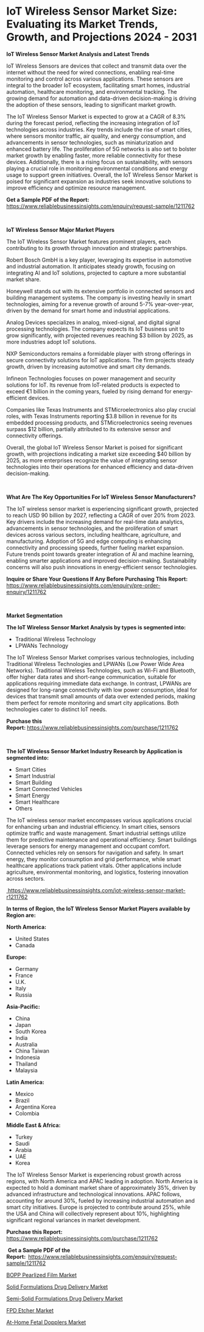 <p><h1>IoT Wireless Sensor Market Size: Evaluating its Market Trends, Growth, and Projections 2024 - 2031</h1></p><p><strong>IoT Wireless Sensor Market Analysis and Latest Trends</strong></p>
<p><p>IoT Wireless Sensors are devices that collect and transmit data over the internet without the need for wired connections, enabling real-time monitoring and control across various applications. These sensors are integral to the broader IoT ecosystem, facilitating smart homes, industrial automation, healthcare monitoring, and environmental tracking. The growing demand for automation and data-driven decision-making is driving the adoption of these sensors, leading to significant market growth.</p><p>The IoT Wireless Sensor Market is expected to grow at a CAGR of 8.3% during the forecast period, reflecting the increasing integration of IoT technologies across industries. Key trends include the rise of smart cities, where sensors monitor traffic, air quality, and energy consumption, and advancements in sensor technologies, such as miniaturization and enhanced battery life. The proliferation of 5G networks is also set to bolster market growth by enabling faster, more reliable connectivity for these devices. Additionally, there is a rising focus on sustainability, with sensors playing a crucial role in monitoring environmental conditions and energy usage to support green initiatives. Overall, the IoT Wireless Sensor Market is poised for significant expansion as industries seek innovative solutions to improve efficiency and optimize resource management.</p></p>
<p><strong>Get a Sample PDF of the Report:&nbsp;</strong> <a href="https://www.reliablebusinessinsights.com/enquiry/request-sample/1211762?utm_campaign=96&utm_medium=2&utm_source=Github&utm_content=ia&utm_term=12102024&utm_id=iot-wireless-sensor">https://www.reliablebusinessinsights.com/enquiry/request-sample/1211762</a></p>
<p>&nbsp;</p>
<p><strong>IoT Wireless Sensor Major Market Players</strong></p>
<p><p>The IoT Wireless Sensor Market features prominent players, each contributing to its growth through innovation and strategic partnerships. </p><p>Robert Bosch GmbH is a key player, leveraging its expertise in automotive and industrial automation. It anticipates steady growth, focusing on integrating AI and IoT solutions, projected to capture a more substantial market share.</p><p>Honeywell stands out with its extensive portfolio in connected sensors and building management systems. The company is investing heavily in smart technologies, aiming for a revenue growth of around 5-7% year-over-year, driven by the demand for smart home and industrial applications.</p><p>Analog Devices specializes in analog, mixed-signal, and digital signal processing technologies. The company expects its IoT business unit to grow significantly, with projected revenues reaching $3 billion by 2025, as more industries adopt IoT solutions.</p><p>NXP Semiconductors remains a formidable player with strong offerings in secure connectivity solutions for IoT applications. The firm projects steady growth, driven by increasing automotive and smart city demands.</p><p>Infineon Technologies focuses on power management and security solutions for IoT. Its revenue from IoT-related products is expected to exceed €1 billion in the coming years, fueled by rising demand for energy-efficient devices.</p><p>Companies like Texas Instruments and STMicroelectronics also play crucial roles, with Texas Instruments reporting $3.8 billion in revenue for its embedded processing products, and STMicroelectronics seeing revenues surpass $12 billion, partially attributed to its extensive sensor and connectivity offerings.</p><p>Overall, the global IoT Wireless Sensor Market is poised for significant growth, with projections indicating a market size exceeding $40 billion by 2025, as more enterprises recognize the value of integrating sensor technologies into their operations for enhanced efficiency and data-driven decision-making.</p></p>
<p>&nbsp;</p>
<p><strong>What Are The Key Opportunities For IoT Wireless Sensor Manufacturers?</strong></p>
<p><p>The IoT wireless sensor market is experiencing significant growth, projected to reach USD 90 billion by 2027, reflecting a CAGR of over 20% from 2023. Key drivers include the increasing demand for real-time data analytics, advancements in sensor technologies, and the proliferation of smart devices across various sectors, including healthcare, agriculture, and manufacturing. Adoption of 5G and edge computing is enhancing connectivity and processing speeds, further fueling market expansion. Future trends point towards greater integration of AI and machine learning, enabling smarter applications and improved decision-making. Sustainability concerns will also push innovations in energy-efficient sensor technologies.</p></p>
<p><strong>Inquire or Share Your Questions If Any Before Purchasing This Report:</strong> <a href="https://www.reliablebusinessinsights.com/enquiry/pre-order-enquiry/1211762?utm_campaign=96&utm_medium=2&utm_source=Github&utm_content=ia&utm_term=12102024&utm_id=iot-wireless-sensor">https://www.reliablebusinessinsights.com/enquiry/pre-order-enquiry/1211762</a></p>
<p>&nbsp;</p>
<p><strong>Market Segmentation</strong></p>
<p><strong>The IoT Wireless Sensor Market Analysis by types is segmented into:</strong></p>
<p><ul><li>Traditional Wireless Technology</li><li>LPWANs Technology</li></ul></p>
<p><p>The IoT Wireless Sensor Market comprises various technologies, including Traditional Wireless Technologies and LPWANs (Low Power Wide Area Networks). Traditional Wireless Technologies, such as Wi-Fi and Bluetooth, offer higher data rates and short-range communication, suitable for applications requiring immediate data exchange. In contrast, LPWANs are designed for long-range connectivity with low power consumption, ideal for devices that transmit small amounts of data over extended periods, making them perfect for remote monitoring and smart city applications. Both technologies cater to distinct IoT needs.</p></p>
<p><strong>Purchase this Report:&nbsp;</strong><a href="https://www.reliablebusinessinsights.com/purchase/1211762?utm_campaign=96&utm_medium=2&utm_source=Github&utm_content=ia&utm_term=12102024&utm_id=iot-wireless-sensor">https://www.reliablebusinessinsights.com/purchase/1211762</a></p>
<p>&nbsp;</p>
<p><strong>The IoT Wireless Sensor Market Industry Research by Application is segmented into:</strong></p>
<p><ul><li>Smart Cities</li><li>Smart Industrial</li><li>Smart Building</li><li>Smart Connected Vehicles</li><li>Smart Energy</li><li>Smart Healthcare</li><li>Others</li></ul></p>
<p><p>The IoT wireless sensor market encompasses various applications crucial for enhancing urban and industrial efficiency. In smart cities, sensors optimize traffic and waste management. Smart industrial settings utilize them for predictive maintenance and operational efficiency. Smart buildings leverage sensors for energy management and occupant comfort. Connected vehicles rely on sensors for navigation and safety. In smart energy, they monitor consumption and grid performance, while smart healthcare applications track patient vitals. Other applications include agriculture, environmental monitoring, and logistics, fostering innovation across sectors.</p></p>
<p><a href="https://www.reliablebusinessinsights.com/iot-wireless-sensor-market-r1211762?utm_campaign=96&utm_medium=2&utm_source=Github&utm_content=ia&utm_term=12102024&utm_id=iot-wireless-sensor">&nbsp;https://www.reliablebusinessinsights.com/iot-wireless-sensor-market-r1211762</a></p>
<p><strong>In terms of Region, the IoT Wireless Sensor Market Players available by Region are:</strong></p>
<p>
    <p> <strong> North America: </strong>
        <ul>
            <li>United States</li>
            <li>Canada</li>
        </ul>
        </p> 
    <p> <strong> Europe: </strong>
        <ul>
            <li>Germany</li>
            <li>France</li>
            <li>U.K.</li>
            <li>Italy</li>
            <li>Russia</li>
        </ul>
        </p> 
    <p> <strong> Asia-Pacific: </strong>
        <ul>
            <li>China</li>
            <li>Japan</li>
            <li>South Korea</li>
            <li>India</li>
            <li>Australia</li>
            <li>China Taiwan</li>
            <li>Indonesia</li>
            <li>Thailand</li>
            <li>Malaysia</li>
        </ul>
        </p> 
    <p> <strong> Latin America: </strong>
        <ul>
            <li>Mexico</li>
            <li>Brazil</li>
            <li>Argentina Korea</li>
            <li>Colombia</li>
        </ul>
        </p> 
    <p> <strong> Middle East & Africa: </strong>
        <ul>
            <li>Turkey</li>
            <li>Saudi</li>
            <li>Arabia</li>
            <li>UAE</li>
            <li>Korea</li>
        </ul>
    </p>
    </p>
<p><p>The IoT Wireless Sensor Market is experiencing robust growth across regions, with North America and APAC leading in adoption. North America is expected to hold a dominant market share of approximately 35%, driven by advanced infrastructure and technological innovations. APAC follows, accounting for around 30%, fueled by increasing industrial automation and smart city initiatives. Europe is projected to contribute around 25%, while the USA and China will collectively represent about 10%, highlighting significant regional variances in market development.</p></p>
<p><strong>Purchase this Report: </strong><a href="https://www.reliablebusinessinsights.com/purchase/1211762?utm_campaign=96&utm_medium=2&utm_source=Github&utm_content=ia&utm_term=12102024&utm_id=iot-wireless-sensor">https://www.reliablebusinessinsights.com/purchase/1211762</a></p>
<p>&nbsp;<strong>Get a Sample PDF of the Report:&nbsp;&nbsp;</strong><a href="https://www.reliablebusinessinsights.com/enquiry/request-sample/1211762?utm_campaign=96&utm_medium=2&utm_source=Github&utm_content=ia&utm_term=12102024&utm_id=iot-wireless-sensor">https://www.reliablebusinessinsights.com/enquiry/request-sample/1211762</a></p>
<p><strong></strong></p>
<p><p><a href="https://github.com/MegiMusaj575/Market-Research-Report-List-1/blob/main/bopp-pearlized-film-market.md?utm_campaign=96&utm_medium=2&utm_source=Github&utm_content=ia&utm_term=12102024&utm_id=iot-wireless-sensor">BOPP Pearlized Film Market</a></p><p><a href="https://www.linkedin.com/pulse/surfing-solid-formulations-drug-delivery-wave-riding-market-ykizc?utm_campaign=96&utm_medium=2&utm_source=Github&utm_content=ia&utm_term=12102024&utm_id=iot-wireless-sensor">Solid Formulations Drug Delivery Market</a></p><p><a href="https://www.linkedin.com/pulse/global-semi-solid-formulations-drug-delivery-nexus-sector-confluences-yllrc?utm_campaign=96&utm_medium=2&utm_source=Github&utm_content=ia&utm_term=12102024&utm_id=iot-wireless-sensor">Semi-Solid Formulations Drug Delivery Market</a></p><p><a href="https://www.linkedin.com/pulse/fpd-etcher-market-share-analysis-growth-trends-forecasts-lev6c?utm_campaign=96&utm_medium=2&utm_source=Github&utm_content=ia&utm_term=12102024&utm_id=iot-wireless-sensor">FPD Etcher Market</a></p><p><a href="https://github.com/tomasa8xtkvotaw/Market-Research-Report-List-1/blob/main/at-home-fetal-dopplers-market.md?utm_campaign=96&utm_medium=2&utm_source=Github&utm_content=ia&utm_term=12102024&utm_id=iot-wireless-sensor">At-Home Fetal Dopplers Market</a></p></p>